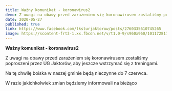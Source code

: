 ```yaml
---
title: Ważny komunikat - koronawirus2
demo: Z uwagi na obawy przed zarażeniem się koronawirusem zostaliśmy poproszeni przez UG Jaktorów, aby jeszcze wstrzymać się z treningami...
date: 2020-05-27
published: true
link: https://www.facebook.com/lksturjaktorow/posts/2760335610745265
image: https://scontent-frt3-1.xx.fbcdn.net/v/t1.0-9/s960x960/101172817_2760335567411936_3071338054036750336_o.jpg?_nc_cat=102&_nc_sid=8bfeb9&_nc_ohc=0GOHiAO_ocoAX9JxVLG&_nc_ht=scontent-frt3-1.xx&_nc_tp=7&oh=512eec23e0d64aa30f9adf4986f9b634&oe=5F3D12BE
---
```


**Ważny komunikat - koronawirus2**

Z uwagi na obawy przed zarażeniem się koronawirusem zostaliśmy poproszeni przez UG Jaktorów, aby jeszcze wstrzymać się z treningami.

Na tę chwilę boiska w naszej gminie będą nieczynne do 7 czerwca.

W razie jakichkolwiek zmian będziemy informowali na bieżąco
